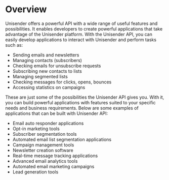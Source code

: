 # Overview

Unisender offers a powerful API with a wide range of useful features and
possibilities. It enables developers to create powerful applications that take
advantage of the Unisender platform. With the Unisender API, you can easily
develop applications to interact with Unisender and perform tasks such as:

- Sending emails and newsletters
- Managing contacts (subscribers)
- Checking emails for unsubscribe requests
- Subscribing new contacts to lists
- Managing segmented lists
- Checking messages for clicks, opens, bounces
- Accessing statistics on campaigns

These are just some of the possibilities the Unisender API gives you. With it,
you can build powerful applications with features suited to your specific needs
and business requirements. Below are some examples of applications that can be
built with Unisender API:

- Email auto responder applications
- Opt-in marketing tools
- Subscriber segmentation tools
- Automated email list segmentation applications
- Campaign management tools
- Newsletter creation software
- Real-time message tracking applications
- Advanced email analytics tools
- Automated email marketing campaigns
- Lead generation tools
